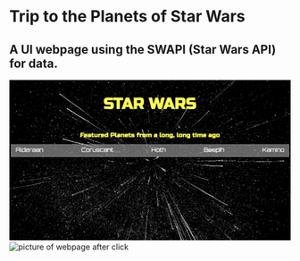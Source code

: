 # Trip to the Planets of Star Wars
## A UI webpage using the SWAPI (Star Wars API) for data.
![picture of said webpage](sw1.png)
![picture of webpage after click](sw2.png)
